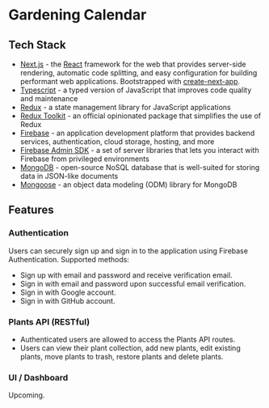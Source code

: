 # Gardening Calendar

## Tech Stack

- [Next.js](https://nextjs.org/) - the [React](https://react.dev/) framework for the web that provides server-side rendering, automatic code splitting, and easy configuration for building performant web applications. Bootstrapped with [create-next-app](https://github.com/vercel/next.js/tree/canary/packages/create-next-app).
- [Typescript](https://www.npmjs.com/package/typescript) - a typed version of JavaScript that improves code quality and maintenance
- [Redux](https://redux.js.org/) - a state management library for JavaScript applications
- [Redux Toolkit](https://redux-toolkit.js.org/) - an official opinionated package that simplifies the use of Redux
- [Firebase](https://firebase.google.com/) - an application development platform that provides backend services, authentication, cloud storage, hosting, and more
- [Firebase Admin SDK](https://firebase.google.com/docs/admin/setup) - a set of server libraries that lets you interact with Firebase from privileged environments
- [MongoDB](https://www.mongodb.com/) - open-source NoSQL database that is well-suited for storing data in JSON-like documents
- [Mongoose](https://mongoosejs.com/) - an object data modeling (ODM) library for MongoDB

## Features

### Authentication

Users can securely sign up and sign in to the application using Firebase Authentication. Supported methods:

- Sign up with email and password and receive verification email.
- Sign in with email and password upon successful email verification.
- Sign in with Google account.
- Sign in with GitHub account.

### Plants API (RESTful)

- Authenticated users are allowed to access the Plants API routes.
- Users can view their plant collection, add new plants, edit existing plants, move plants to trash, restore plants and delete plants.

### UI / Dashboard

Upcoming.

